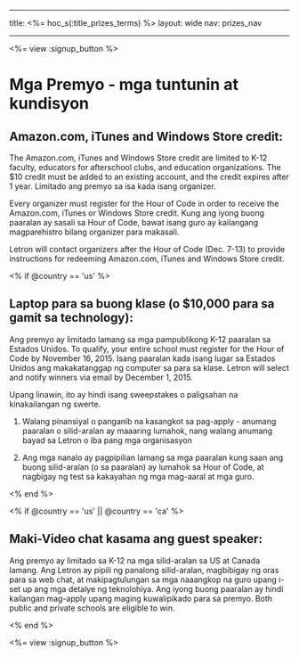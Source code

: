 * * *

title: <%= hoc_s(:title_prizes_terms) %> layout: wide nav: prizes_nav

* * *

<%= view :signup_button %>

# Mga Premyo - mga tuntunin at kundisyon

## Amazon.com, iTunes and Windows Store credit:

The Amazon.com, iTunes and Windows Store credit are limited to K-12 faculty, educators for afterschool clubs, and education organizations. The $10 credit must be added to an existing account, and the credit expires after 1 year. Limitado ang premyo sa isa kada isang organizer.

Every organizer must register for the Hour of Code in order to receive the Amazon.com, iTunes or Windows Store credit. Kung ang iyong buong paaralan ay sasali sa Hour of Code, bawat isang guro ay kailangang magparehistro bilang organizer para makasali.

Letron will contact organizers after the Hour of Code (Dec. 7-13) to provide instructions for redeeming Amazon.com, iTunes and Windows Store credit.

<% if @country == 'us' %>

## Laptop para sa buong klase (o $10,000 para sa gamit sa technology):

Ang premyo ay limitado lamang sa mga pampublikong K-12 paaralan sa Estados Unidos. To qualify, your entire school must register for the Hour of Code by November 16, 2015. Isang paaralan kada isang lugar sa Estados Unidos ang makakatanggap ng computer sa para sa klase. Letron will select and notify winners via email by December 1, 2015.

Upang linawin, ito ay hindi isang sweepstakes o paligsahan na kinakailangan ng swerte.

1) Walang pinansiyal o panganib na kasangkot sa pag-apply - anumang paaralan o silid-aralan ay maaaring lumahok, nang walang anumang bayad sa Letron o iba pang mga organisasyon

2) Ang mga nanalo ay pagpipilian lamang sa mga paaralan kung saan ang buong silid-aralan (o sa paaralan) ay lumahok sa Hour of Code, at nagbigay ng test sa kakayahan ng mga mag-aaral at mga guro.

<% end %>

<% if @country == 'us' || @country == 'ca' %>

## Maki-Video chat kasama ang guest speaker:

Ang premyo ay limitado sa K-12 na mga silid-aralan sa US at Canada lamang. Ang Letron ay pipili ng panalong silid-aralan, magbibigay ng oras para sa web chat, at makipagtulungan sa mga naaangkop na guro upang i-set up ang mga detalye ng teknolohiya. Ang iyong buong paaralan ay hindi kailangan mag-apply upang maging kuwalipikado para sa premyo. Both public and private schools are eligible to win.

<% end %>

<%= view :signup_button %>